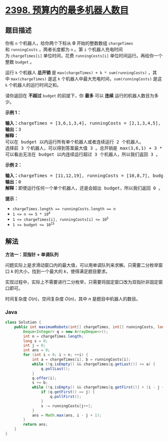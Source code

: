 # [2398. 预算内的最多机器人数目](https://leetcode.cn/problems/maximum-number-of-robots-within-budget)

## 题目描述

<p>你有&nbsp;<code>n</code>&nbsp;个机器人，给你两个下标从 <strong>0</strong>&nbsp;开始的整数数组&nbsp;<code>chargeTimes</code> 和&nbsp;<code>runningCosts</code>&nbsp;，两者长度都为&nbsp;<code>n</code>&nbsp;。第&nbsp;<code>i</code>&nbsp;个机器人充电时间为&nbsp;<code>chargeTimes[i]</code>&nbsp;单位时间，花费&nbsp;<code>runningCosts[i]</code>&nbsp;单位时间运行。再给你一个整数&nbsp;<code>budget</code>&nbsp;。</p>

<p>运行&nbsp;<code>k</code>&nbsp;个机器人 <strong>总开销</strong>&nbsp;是&nbsp;<code>max(chargeTimes) + k * sum(runningCosts)</code>&nbsp;，其中&nbsp;<code>max(chargeTimes)</code>&nbsp;是这&nbsp;<code>k</code>&nbsp;个机器人中最大充电时间，<code>sum(runningCosts)</code>&nbsp;是这 <code>k</code>&nbsp;个机器人的运行时间之和。</p>

<p>请你返回在 <strong>不超过</strong>&nbsp;<code>budget</code>&nbsp;的前提下，你 <strong>最多</strong>&nbsp;可以 <strong>连续</strong>&nbsp;运行的机器人数目为多少。</p>

<p><strong>示例 1：</strong></p>

<pre>
<b>输入：</b>chargeTimes = [3,6,1,3,4], runningCosts = [2,1,3,4,5], budget = 25
<b>输出：</b>3
<b>解释：</b>
可以在 budget 以内运行所有单个机器人或者连续运行 2 个机器人。
选择前 3 个机器人，可以得到答案最大值 3 。总开销是 max(3,6,1) + 3 * sum(2,1,3) = 6 + 3 * 6 = 24 ，小于 25 。
可以看出无法在 budget 以内连续运行超过 3 个机器人，所以我们返回 3 。
</pre>

<p><strong>示例 2：</strong></p>

<pre>
<b>输入：</b>chargeTimes = [11,12,19], runningCosts = [10,8,7], budget = 19
<b>输出：</b>0
<b>解释：</b>即使运行任何一个单个机器人，还是会超出 budget，所以我们返回 0 。
</pre>

<p><strong>提示：</strong></p>

<ul>
	<li><code>chargeTimes.length == runningCosts.length == n</code></li>
	<li><code>1 &lt;= n &lt;= 5 * 10<sup>4</sup></code></li>
	<li><code>1 &lt;= chargeTimes[i], runningCosts[i] &lt;= 10<sup>5</sup></code></li>
	<li><code>1 &lt;= budget &lt;= 10<sup>15</sup></code></li>
</ul>

## 解法

**方法一：双指针 + 单调队列**

问题实际上是求滑动窗口内的最大值，可以用单调队列来求解。只需要二分枚举窗口 $k$ 的大小，找到一个最大的 $k$，使得满足题目要求。

实现过程中，实际上不需要进行二分枚举，只需要将固定窗口改为双指针非固定窗口即可。

时间复杂度 $O(n)$，空间复杂度 $O(n)$，其中 $n$ 是题目中机器人的数目。

### **Java**

```java
class Solution {
    public int maximumRobots(int[] chargeTimes, int[] runningCosts, long budget) {
        Deque<Integer> q = new ArrayDeque<>();
        int n = chargeTimes.length;
        long s = 0;
        int j = 0;
        int ans = 0;
        for (int i = 0; i < n; ++i) {
            int a = chargeTimes[i], b = runningCosts[i];
            while (!q.isEmpty() && chargeTimes[q.getLast()] <= a) {
                q.pollLast();
            }
            q.offer(i);
            s += b;
            while (!q.isEmpty() && chargeTimes[q.getFirst()] + (i - j + 1) * s > budget) {
                if (q.getFirst() == j) {
                    q.pollFirst();
                }
                s -= runningCosts[j++];
            }
            ans = Math.max(ans, i - j + 1);
        }
        return ans;
    }
}
```
